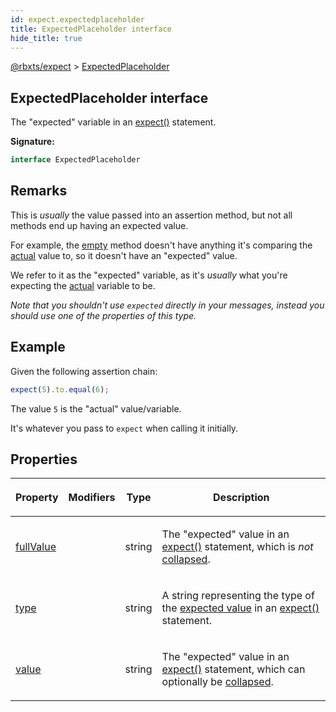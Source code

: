 ```yaml
---
id: expect.expectedplaceholder
title: ExpectedPlaceholder interface
hide_title: true
---
```


[@rbxts/expect](./expect.md) &gt; [ExpectedPlaceholder](./expect.expectedplaceholder.md)

## ExpectedPlaceholder interface

The "expected" variable in an [expect()](./expect.expect.md) statement.

**Signature:**

```typescript
interface ExpectedPlaceholder 
```

## Remarks

This is _usually_ the value passed into an assertion method, but not all methods end up having an expected value.

For example, the [empty](./expect.assertion.empty.md) method doesn't have anything it's comparing the [actual](./expect.placeholder.actual.md) value to, so it doesn't have an "expected" value.

We refer to it as the "expected" variable, as it's _usually_ what you're expecting the [actual](./expect.placeholder.actual.md) variable to be.

_Note that you shouldn't use `expected` directly in your messages, instead you should use one of the properties of this type._

## Example

Given the following assertion chain:

```ts
expect(5).to.equal(6);
```
The value `5` is the "actual" value/variable.

It's whatever you pass to `expect` when calling it initially.

## Properties

<table><thead><tr><th>

Property


</th><th>

Modifiers


</th><th>

Type


</th><th>

Description


</th></tr></thead>
<tbody><tr><td>

[fullValue](./expect.expectedplaceholder.fullvalue.md)


</td><td>


</td><td>

string


</td><td>

The "expected" value in an [expect()](./expect.expect.md) statement, which is _not_ [collapsed](./expect.expectconfig.collapselength.md)<!-- -->.


</td></tr>
<tr><td>

[type](./expect.expectedplaceholder.type.md)


</td><td>


</td><td>

string


</td><td>

A string representing the type of the [expected value](./expect.expectedplaceholder.value.md) in an [expect()](./expect.expect.md) statement.


</td></tr>
<tr><td>

[value](./expect.expectedplaceholder.value.md)


</td><td>


</td><td>

string


</td><td>

The "expected" value in an [expect()](./expect.expect.md) statement, which can optionally be [collapsed](./expect.expectconfig.collapselength.md)<!-- -->.


</td></tr>
</tbody></table>